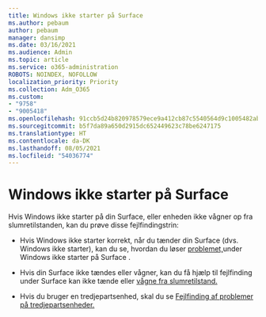 ```yaml
---
title: Windows ikke starter på Surface
ms.author: pebaum
author: pebaum
manager: dansimp
ms.date: 03/16/2021
ms.audience: Admin
ms.topic: article
ms.service: o365-administration
ROBOTS: NOINDEX, NOFOLLOW
localization_priority: Priority
ms.collection: Adm_O365
ms.custom:
- "9758"
- "9005418"
ms.openlocfilehash: 91ccb5d24b820978579ece9a412cb87c5540564d9c1005482ab928b53a0c1a10
ms.sourcegitcommit: b5f7da89a650d2915dc652449623c78be6247175
ms.translationtype: HT
ms.contentlocale: da-DK
ms.lasthandoff: 08/05/2021
ms.locfileid: "54036774"
---
```

# <a name="windows-doesnt-start-on-surface"></a>Windows ikke starter på Surface

Hvis Windows ikke starter på din Surface, eller enheden ikke vågner op fra slumretilstanden, kan du prøve disse fejlfindingstrin:

- Hvis Windows ikke starter korrekt, når du tænder din Surface (dvs. Windows ikke starter), kan du se, hvordan du løser [problemet,](https://support.microsoft.com/surface/windows-doesn-t-start-on-surface-3dd47ea1-472a-4514-c8e1-ff81bd72be5c)under Windows ikke starter på Surface .

- Hvis din Surface ikke tændes eller vågner, kan du få hjælp til fejlfinding under Surface kan ikke tænde eller [vågne fra slumretilstand.](https://support.microsoft.com/surface/surface-won-t-turn-on-or-wake-from-sleep-1e181652-3db8-5ca1-9649-7390fafb102a)

- Hvis du bruger en tredjepartsenhed, skal du se [Fejlfinding af problemer på tredjepartsenheder.](https://support.microsoft.com/topic/b6f3408d-dac9-43e2-82f6-e620ca783636)

